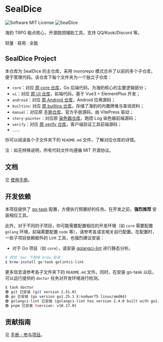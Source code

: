 # SealDice

![Software MIT License](https://img.shields.io/badge/license-MIT-brightgreen.svg?style=flat-square)
![SealDice](https://img.shields.io/badge/SealDice-blue)

海豹 TRPG 骰点核心，开源跑团辅助工具，支持 QQ/Kook/Discord 等。

轻量 · 易用 · 全能

## SealDice Project

本仓库为 SealDice 的主仓库，采用 monorepo 模式合并了以前的多个子仓库，便于管理代码。该仓库下每个文件夹为一个独立子仓库：

- `core`：对应 [原 core 仓库](https://github.com/sealdice/sealdice-core)，Go 后端代码，为海豹核心的主要逻辑部分；
- `ui`：对应 [原 UI 仓库](https://github.com/sealdice/sealdice-ui)，前端代码，基于 Vue3 + ElementPlus 开发；
- `android`：对应 [原 Android 仓库](https://github.com/sealdice/sealdice-android)，Android 应用源码；
- `builtins`: 对应 [原 builtins 仓库](https://github.com/sealdice/sealdice-builtins)，存储了海豹的内置牌堆与查询资料；
- `manual`：对应原 [手册仓库](https://github.com/sealdice/sealdice-manual-next)，官方手册源码，由 VitePress 驱动；
- `story-painter`：对应原 [染色器仓库](https://github.com/sealdice/story-painter)，跑团 Log 染色器前端源码；
- `verify`：对应 [原 verify 仓库](https://github.com/sealdice/sealdice-verify)，客户端验证工具前端源码；
- ……

你可以阅读各个子文件夹下的 `README.md` 文件，了解对应仓库的详情。

注：如无特殊说明，所有代码文件均遵循 MIT 开源协议。

## 文档

见 [使用手册](https://sealdice.github.io/sealdice-manual-next/)。

## 开发依赖

本项目提供了 [go-task](https://taskfile.dev/installation) 配置，方便执行预置好的任务。在开发之前，**强烈推荐** 安装相应工具。

此外，对于不同的子项目，你可能需要配置相应的开发环境（如 `core` 需要配置 `golang` 环境，前端需要配置 `node` 等），请参考各语言相关自行配置。在配置时，一些子项目依赖额外的 Lint 工具，也强烈建议安装：

- 对于 Go 项目（如 `core`），请安装 [golangci-lint]((https://golangci-lint.run/welcome/install/#local-installation)) 进行静态分析。

```bash
# 例如：mac 下使用 brew 安装：
$ brew install go-task golintci-lint
```

更多信息请参考各子文件夹下的 `README.md` 文件。同时，在安装 go-task 以后，可以运行提供的 `doctor` 任务对开发环境进行检测。

```bash
$ task doctor
🟢 git 已安装 (git version 2.51.0)
🟢 go 已安装 (go version go1.25.1 X:nodwarf5 linux/amd64)
🟢 golangci-lint 已安装 (golangci-lint has version 2.4.0 built with go1.25.0 from 43d03392 on 2025-08-13T23:36:29Z)
🟢 pnpm 已安装 (version: v10.17.0)
```

## 贡献指南

见 [手册 - 参与项目](https://sealdice.github.io/sealdice-manual-next/about/develop.html)。
